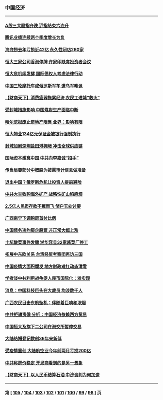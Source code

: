 ### 中国经济
---
#### [A股三大股指齐跌 沪指结束六连升](../../pages/ncid283/n13669615.md) 
#### [腾讯业绩连续两个季度增长为负](../../pages/ncid283/n13668718.md) 
#### [海底捞去年亏损近42亿 永久性闭店260家](../../pages/ncid283/n13669092.md) 
#### [恒大三家公司香港停牌 许家印缺席投资者会议](../../pages/ncid283/n13668823.md) 
#### [恒大危机续发酵 国际债权人考虑法律行动](../../pages/ncid283/n13668608.md) 
#### [中国三轮摩托车成俄罗斯军车 遭乌军嘲讽](../../pages/ncid283/n13668316.md) 
#### [【财商天下】消费疲弱拖累经济 农民工进城“救火”](../../pages/ncid283/n13668288.md) 
#### [受封城措施影响 中国煤炭生产面临中断](../../pages/ncid283/n13668214.md) 
#### [哈尔滨拟废止房地产限售 业界：影响有限](../../pages/ncid283/n13666982.md) 
#### [恒大物业134亿元保证金被银行强制执行](../../pages/ncid283/n13666265.md) 
#### [封城加剧深圳盐田港拥堵 冲击全球供应链](../../pages/ncid283/n13666819.md) 
#### [国际资本撤离中国 中共向李嘉诚“招手”](../../pages/ncid283/n13666709.md) 
#### [传当局要部分中概股为披露审计信息做准备](../../pages/ncid283/n13665927.md) 
#### [退出中国？俄罗斯危机让投资人提前避险](../../pages/ncid283/n13666253.md) 
#### [中共大举收购海外矿产 战略性矿山陷麻烦](../../pages/ncid283/n13666300.md) 
#### [2.5亿人民币存款不翼而飞 储户无处讨要](../../pages/ncid283/n13666281.md) 
#### [广西南宁下调购房首付比例](../../pages/ncid283/n13664389.md) 
#### [中国债务违约房企股票 非正常大幅上涨](../../pages/ncid283/n13664128.md) 
#### [土坑酸菜事件发酵 湘华容县32家酱菜厂停工](../../pages/ncid283/n13663756.md) 
#### [拓展中东欧关系 台湾经贸考察团再访三国](../../pages/ncid283/n13663974.md) 
#### [中国疫情大面积爆发 地方财政难扛动态清零](../../pages/ncid283/n13664028.md) 
#### [学者谈中共利用战争促人民币国际化：难实现](../../pages/ncid283/n13663592.md) 
#### [消息：中国科技巨头在大裁员 均涉数千人](../../pages/ncid283/n13662976.md) 
#### [广西农民目击东航坠机：伴随着巨响和浓烟](../../pages/ncid283/n13662821.md) 
#### [中共拒谴责俄 分析：中国经济依赖西方贸易](../../pages/ncid283/n13662392.md) 
#### [中国恒大及旗下二公司在港交所暂停交易](../../pages/ncid283/n13661760.md) 
#### [大陆结婚登记数创36年来新低](../../pages/ncid283/n13661081.md) 
#### [受疫情重创 大陆航空业今年前两月亏损200亿](../../pages/ncid283/n13660904.md) 
#### [中共称房价稳定 开发商看到的是另一景象](../../pages/ncid283/n13660340.md) 
#### [【财商天下】以人民币结算石油 中沙谈判为何加速](../../pages/ncid283/n13658367.md) 

---
#### 第 [ [105](./105.md) / [104](./104.md) / [103](./103.md) / [102](./102.md) / [101](./101.md) / [100](./100.md) / [99](./99.md) / [98](./98.md) ] 页
